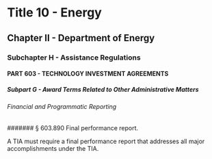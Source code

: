 
# Title 10 - Energy
## Chapter II - Department of Energy
### Subchapter H - Assistance Regulations
#### PART 603 - TECHNOLOGY INVESTMENT AGREEMENTS
##### Subpart G - Award Terms Related to Other Administrative Matters
###### Financial and Programmatic Reporting
####### § 603.890 Final performance report.

A TIA must require a final performance report that addresses all major accomplishments under the TIA.
